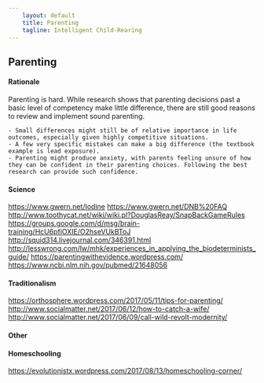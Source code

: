```yaml
---
    layout: default
    title: Parenting
    tagline: Intelligent Child-Rearing
---
```


## Parenting

#### Rationale

Parenting is hard. While research shows that parenting decisions past a basic level of competency make little difference, there are still good reasons to review and implement sound parenting.

	- Small differences might still be of relative importance in life outcomes, especially given highly competitive situations.
	- A few very specific mistakes can make a big difference (the textbook example is lead exposure).
	- Parenting might produce anxiety, with parents feeling unsure of how they can be confident in their parenting choices. Following the best research can provide such confidence.

#### Science

https://www.gwern.net/Iodine
https://www.gwern.net/DNB%20FAQ
http://www.toothycat.net/wiki/wiki.pl?DouglasReay/SnapBackGameRules
https://groups.google.com/d/msg/brain-training/HcU6pfiOXIE/O2hseVUkBToJ
http://squid314.livejournal.com/346391.html
http://lesswrong.com/lw/mhk/experiences_in_applying_the_biodeterminists_guide/
https://parentingwithevidence.wordpress.com/
https://www.ncbi.nlm.nih.gov/pubmed/21648056

#### Traditionalism

https://orthosphere.wordpress.com/2017/05/11/tips-for-parenting/
http://www.socialmatter.net/2017/06/12/how-to-catch-a-wife/
http://www.socialmatter.net/2017/06/09/call-wild-revolt-modernity/

#### Other

#### Homeschooling

https://evolutionistx.wordpress.com/2017/08/13/homeschooling-corner/
